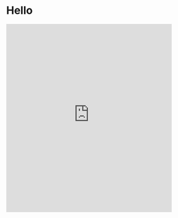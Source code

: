 # Hello

<iframe src="http://ritvikmath.shinyapps.io/testshiny" style="border: none; width: 440px; height: 500px"></iframe>
